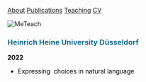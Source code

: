 <a href="https://jacoporomoli.github.io/JacopoRomoli/">About</a>
<a href="https://jacoporomoli.github.io/Publications">Publications</a>
<a href="https://jacoporomoli.github.io/Teaching">Teaching</a>
<a href="https://jacoporomoli.github.io/CV/">CV</a>

![MeTeach](https://user-images.githubusercontent.com/22214308/87099940-f9097c80-c242-11ea-89de-b03d6f96ca80.png)

<h3 class="has-text-color" style="color: #e62821;"><span style="color: #156c91;">Heinrich Heine University Düsseldorf</span></h3>
<p class="has-text-color" style="color: #000000;"><strong>2022</strong></p>

<ul>
 	<li class="has-text-color" style="color: #000000;">Expressing  choices in natural language</li>
</ul>
